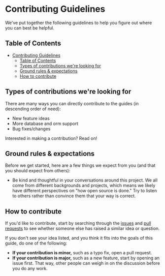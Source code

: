 # Contributing Guidelines

We've put together the following guidelines to help you figure out where you can best be helpful.

## Table of Contents

- [Contributing Guidelines](#contributing-guidelines)
  - [Table of Contents](#table-of-contents)
  - [Types of contributions we're looking for](#types-of-contributions-were-looking-for)
  - [Ground rules &amp; expectations](#ground-rules-amp-expectations)
  - [How to contribute](#how-to-contribute)

## Types of contributions we're looking for

There are many ways you can directly contribute to the guides (in descending order of need):

- New feature ideas
- More database and orm support
- Bug fixes/changes

Interested in making a contribution? Read on!

## Ground rules & expectations

Before we get started, here are a few things we expect from you (and that you should expect from others):

- Be kind and thoughtful in your conversations around this project. We all come from different backgrounds and projects, which means we likely have different perspectives on "how open source is done." Try to listen to others rather than convince them that your way is correct.

## How to contribute

If you'd like to contribute, start by searching through the [issues](https://github.com/anpato/exspresso-cli/issues) and [pull requests](https://github.com/anpato/exspresso-cli/pulls) to see whether someone else has raised a similar idea or question.

If you don't see your idea listed, and you think it fits into the goals of this guide, do one of the following:

- **If your contribution is minor,** such as a typo fix, open a pull request.
- **If your contribution is major,** such as a new feature, start by opening an issue first. That way, other people can weigh in on the discussion before you do any work.
